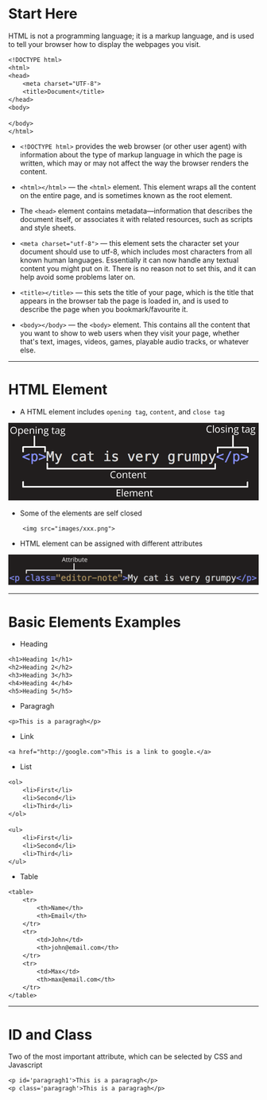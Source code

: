 # Start Here

HTML is not a programming language; it is a markup language, and is used to tell your browser how to display the webpages you visit.

```
<!DOCTYPE html>
<html>
<head>
    <meta charset="UTF-8">
    <title>Document</title>
</head>
<body>
    
</body>
</html>
```

* `<!DOCTYPE html>` provides the web browser (or other user agent) with information about the type of markup language in which the page is written, which may or may not affect the way the browser renders the content.

* `<html></html>` — the `<html>` element. This element wraps all the content on the entire page, and is sometimes known as the root element.

* The `<head>` element contains metadata—information that describes the document itself, or associates it with related resources, such as scripts and style sheets.

* `<meta charset="utf-8">` — this element sets the character set your document should use to utf-8, which includes most characters from all known human languages. Essentially it can now handle any textual content you might put on it. There is no reason not to set this, and it can help avoid some problems later on.

* `<title></title>` — this sets the title of your page, which is the title that appears in the browser tab the page is loaded in, and is used to describe the page when you bookmark/favourite it.

* `<body></body>` — the `<body>` element. This contains all the content that you want to show to web users when they visit your page, whether that's text, images, videos, games, playable audio tracks, or whatever else.

-----

# HTML Element

* A HTML element includes `opening tag`, `content`, and `close tag`

![image](../images/html1.png)

* Some of the elements are self closed

```
    <img src="images/xxx.png">
```

* HTML element can be assigned with different attributes

![image](../images/html2.png)

-----

# Basic Elements Examples

* Heading

```
<h1>Heading 1</h1>
<h2>Heading 2</h2>
<h3>Heading 3</h3>
<h4>Heading 4</h4>
<h5>Heading 5</h5>
```

* Paragragh

```
<p>This is a paragragh</p>
```

* Link

```
<a href="http://google.com">This is a link to google.</a>
```

* List

```
<ol>
    <li>First</li>
    <li>Second</li>
    <li>Third</li>
</ol>

<ul>
    <li>First</li>
    <li>Second</li>
    <li>Third</li>
</ul>
```

* Table

```
<table>
    <tr>
        <th>Name</th>
        <th>Email</th>
    </tr>
    <tr>
        <td>John</td>
        <th>john@email.com</th>
    </tr>
    <tr>
        <td>Max</td>
        <th>max@email.com</th>
    </tr>
</table>
```

-----

# ID and Class

Two of the most important attribute, which can be selected by CSS and Javascript

```
<p id='paragragh1'>This is a paragragh</p>
<p class='paragragh'>This is a paragragh</p>
```

